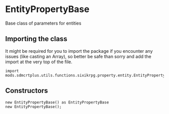 # EntityPropertyBase

Base class of parameters for entities

## Importing the class

It might be required for you to import the package if you encounter any issues (like casting an Array), so better be safe than sorry and add the import at the very top of the file.
```zenscript
import mods.sdmcrtplus.utils.functions.sixikrpg.property.entity.EntityPropertyBase;
```


## Constructors


```zenscript
new EntityPropertyBase() as EntityPropertyBase
new EntityPropertyBase();
```

